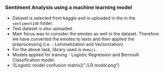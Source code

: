 ### Sentiment Analysis using a machine learning model

- Dataset is selected from kaggle and is uploaded in the in the `sentiment140` folder.
- Test dataset is also uploaded.
- Main focus was to consider the emotes as well in the dataset. Therefore we have converted the emotes to texts and then applied the preprocessing (i.e. - Lemmetization and Vectorization)
- For the above task, library used is `demoji`.
- Models applied for training - Logistic Regression and Bernoulli Classification model.
- ![Logistic model confusion matrix]("./LR model.png")

